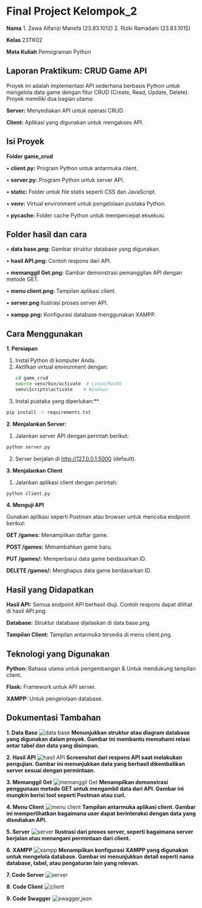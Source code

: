 # Final Project Kelompok_2 
**Nama** 1. Zewa Alfarizi Manefa (23.83.1012)
2. Rizki Ramadani (23.83.1015)

**Kelas** 23TK02

**Mata Kuliah** Pemograman Python


## Laporan Praktikum: CRUD Game API

Proyek ini adalah implementasi API sederhana berbasis Python untuk mengelola data game dengan fitur CRUD (Create, Read, Update, Delete). Proyek memiliki dua bagian utama:

**Server:** Menyediakan API untuk operasi CRUD.

**Client:** Aplikasi yang digunakan untuk mengakses API.


## Isi Proyek

**Folder game_crud**

• **client.py:** Program Python untuk antarmuka client.

• **server.py:** Program Python untuk server API.

• **static:** Folder untuk file statis seperti CSS dan JavaScript.

• **venv:** Virtual environment untuk pengelolaan pustaka Python.

• **pycache:** Folder cache Python untuk mempercepat eksekusi.


## Folder hasil dan cara

• **data base.png:** Gambar struktur database yang digunakan.

• **hasil API.png:** Contoh respons dari API.

• **memanggil Get.png:** Gambar demonstrasi pemanggilan API dengan metode GET.

• **menu client.png:** Tampilan aplikasi client.

• **server.png** Ilustrasi proses server API.

• **xampp.png:** Konfigurasi database menggunakan XAMPP.


## Cara Menggunakan

**1. Persiapan**
   1. Instal Python di komputer Anda.
   2. Aktifkan virtual environment dengan:
      ```bash
      cd game_crud
      source venv/bin/activate  # Linux/MacOS
      venv\Scripts\activate    # Windows
      ```
   3. Instal pustaka yang diperlukan:**
  ```bash
  pip install -r requirements.txt
  ```
**2. Menjalankan Server:**
   1. Jalankan server API dengan perintah berikut:
```bash
python server.py
```
   2. Server berjalan di http://127.0.0.1:5000 (default).

**3. Menjalankan Client**
   1. Jalankan aplikasi client dengan perintah:
```bash
python client.py
```
**4. Menguji API**

Gunakan aplikasi seperti Postman atau browser untuk mencoba endpoint berikut:

**GET /games:** Menampilkan daftar game.

**POST /games:** Menambahkan game baru.

**PUT /games/<id>:** Memperbarui data game berdasarkan ID.

**DELETE /games/<id>:** Menghapus data game berdasarkan ID.


## Hasil yang Didapatkan

**Hasil API:** Semua endpoint API berhasil diuji. Contoh respons dapat dilihat di hasil API.png.

**Database:** Struktur database dijelaskan di data base.png.

**Tampilan Client:** Tampilan antarmuka tersedia di menu client.png.


## Teknologi yang Digunakan

**Python:** Bahasa utama untuk pengembangan & Untuk mendukung tampilan client.

**Flask:** Framework untuk API server.

**XAMPP:** Untuk pengelolaan database.


## Dokumentasi Tambahan

**1. Data Base**
![data base](https://github.com/user-attachments/assets/cfc16705-abc5-4183-833e-8b78116a7f9f)
**Menunjukkan struktur atau diagram database yang digunakan dalam proyek. Gambar ini membantu memahami relasi antar tabel dan data yang disimpan.**

**2. Hasil API**
![hasil API](https://github.com/user-attachments/assets/93db4946-55d9-4a84-96a2-2f33272c5525)
**Screenshot dari respons API saat melakukan pengujian. Gambar ini menunjukkan data yang berhasil dikembalikan server sesuai dengan permintaan.**

**3. Memanggil Get**
![memanggil Get](https://github.com/user-attachments/assets/62f9dcf5-e8c9-42f9-ae20-c85309e8ff3b)
**Menampilkan demonstrasi penggunaan metode GET untuk mengambil data dari API. Gambar ini mungkin berisi tool seperti Postman atau curl.**

**4. Menu Client**
![menu client](https://github.com/user-attachments/assets/c04f5ab4-47cb-4bf3-beae-09751d84dd78)
**Tampilan antarmuka aplikasi client. Gambar ini memperlihatkan bagaimana user dapat berinteraksi dengan data yang disediakan API.**

**5. Server**
![server](https://github.com/user-attachments/assets/6478acb1-0504-4ee3-8e81-fc0edb9e3642)
**Ilustrasi dari proses server, seperti bagaimana server berjalan atau menangani permintaan dari client.**

**6. XAMPP**
![xampp](https://github.com/user-attachments/assets/02fe6ae7-9ae9-470f-aba4-c6b3876fab60)
**Menampilkan konfigurasi XAMPP yang digunakan untuk mengelola database. Gambar ini menunjukkan detail seperti nama database, tabel, atau pengaturan lain yang relevan.**

**7. Code Server**
![server](https://github.com/user-attachments/assets/3f3d0acd-c814-4726-8ee6-e7ddaa9c4b0f)

**8. Code Client**
![client](https://github.com/user-attachments/assets/beaba9ec-88db-4e3b-8f78-7d46c4c90b07)

**9. Code Swagger**
![swagger,json](https://github.com/user-attachments/assets/3fc3dcf6-6c4a-47f4-b7c3-215a8999f606)
